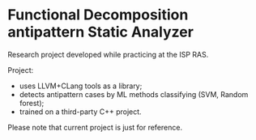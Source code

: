 # Functional Decomposition antipattern Static Analyzer


Research project developed while practicing at the ISP RAS.

Project:
- uses LLVM+CLang tools as a library;
- detects antipattern cases by ML methods classifying (SVM, Random forest);
- trained on a third-party C++ project.

Please note that current project is just for reference.
